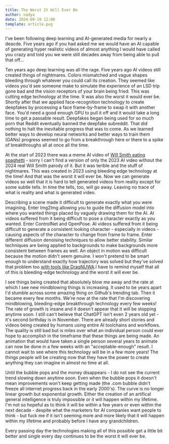 ```yaml
---
title: The Worst It Will Ever Be
author: nadya
date: 2024-09-19 12:00
template: article.pug
---
```


I've been following deep learning and AI-generated media for nearly a deacde. Five years ago if you had asked me we would have an AI capable of generating hyper realistic videos of almost anything I would have called you crazy and told you we were still decades away from being able to pull that off...

<span class="more"></span>

Ten years ago deep learning was all the rage. Five years ago AI videos still created things of nightmares. Colors mismatched and vague shapes bleeding through whatever you could call its creation. They seemed like videos you'd see someone make to simulate the experience of an LSD trip gone bad and the vision receptors of your brain being fried. This was cutting edge technology at the time. It was also the worst it would ever be. Shortly after that we applied face-recognition technology to create deepfakes by processing a face frame-by-frame to swap it with another face. You'd need a good enough GPU to pull it off and it would take a long time to get a passable result. Deepfakes began being used for so much porn that Reddit eventually banned the deepfake subreddit. That did nothing to halt the inevitable progress that was to come. As we learned better ways to develop neural networks and better ways to train them (GANs) progress seemed to go from a breakthrough here or there to a spike of breakthroughs all at once all the time.

At the start of 2023 there was a meme AI video of [Will Smith eating spaghetti](https://www.youtube.com/watch?v=vbWe5k4fFWE) - sorry I can't find a version of only the 2023 AI video without the 2024 real Will Smith parody of it. But it was terible and the stuff of nightmares. This was created in 2023 using bleeding edge technology at the time! And that was the worst it will ever be. Now we can generate videos so well that it is hard to tell generated videos from reality except for some subtle tells. In time the tells, too, will go away. Leaving no trace of what is reality and what is generated video.

Describing a scene made it difficult to generate exactly what you were imagining. Enter Img2Img allowing you to guide the diffusion model into where you wanted things placed by vaguely drawing them for the AI. AI videos suffered from it being difficult to pose a character exactly as you wanted. Enter ControlNet and OpenPose. AI videos suffered from it being difficult to generate a consistent looking character - especially in videos - causing aspects of the character to change from frame to frame. Enter different diffusion denoising techniques to allow better stability. Similar techniques are being applied to backgrounds to make backgrounds more consistent between frames as well. An object in motion was difficult because the motion didn't seem genuine. I won't pretend to be smart enough to understand exactly how trajectory was solved but they've solved that problem too [with tools like DragNUWA](https://www.microsoft.com/en-us/research/project/dragnuwa/).I have to remind myself that all of this is bleeding-edge technology and the worst it will ever be.

I see things being created that absolutely blow me away and the rate at which I see new mindblowing things is increasing. It used to be years apart I'd stumble across some amazing thing on Github's trending tab. Then it became every few months. We're now at the rate that I'm discovering mindblowing, bleeding-edge breakthrough technology every few weeks! The rate of growth is insane and it doesn't appear that it will be stopping anytime soon. I still can't believe that ChatGPT isn't even 2 years old yet - it's second birthday is in November. There are already short stories and videos being created by humans using entire AI toolchains and workflows. The quality is still bad but is miles over what an individual person could ever hope to accomplish in the timeframe that these things are being made. An animation that would have taken a single person several years to animate can now be done in a few weeks with an "acceptable-enough" result. I cannot wait to see where this technology will be in a few more years! The things people will be creating now that they have the power to create anything they can imagine in almost no time at all.

Until the bubble pops and the money disappears - I do not see the current trend slowing down anytime soon. Even when the bubble pops it doesn't mean improvements won't keep getting made (the .com bubble didn't freeze all internet progress back in the early 2000's). The curve is no longer linear growth but exponential growth. Either the creation of an artifical general intelligence is truly impossible or it will happen within my lifetime. I'm not so hopeful as to think it will be within a few years or even within the next decade - despite what the marketers for AI companies want people to think - but fuck me if it isn't seeming more and more likely that it will happen within my lifetime and probably before I have any grandchildren.

Every passing day the technologies making all of this possible get a little bit better and single every day continues to be the worst it will ever be.
